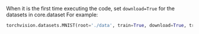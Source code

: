 When it is the first time executing the code, set `download=True` for the datasets in core.dataset
For example: 
```python
torchvision.datasets.MNIST(root='./data', train=True, download=True, transform=transf)
```
